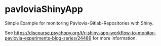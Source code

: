 # pavloviaShinyApp
Simple Example for monitoring Pavlovia-Gitlab-Repositories with Shiny. 

See https://discourse.psychopy.org/t/r-shiny-app-workflow-to-monitor-pavlovia-experiments-blog-series/24489 for more information. 
